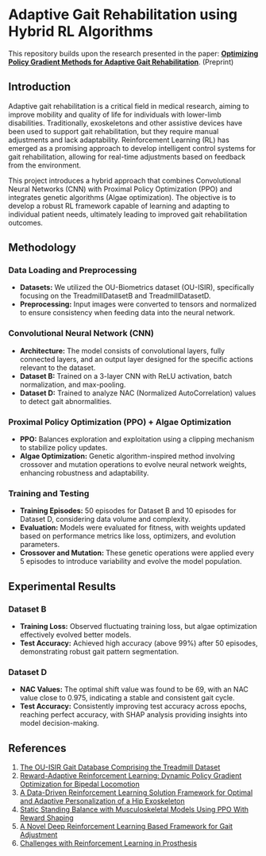 # Adaptive Gait Rehabilitation using Hybrid RL Algorithms

This repository builds upon the research presented in the paper: [**Optimizing Policy Gradient Methods for Adaptive Gait Rehabilitation**](https://www.researchgate.net/publication/383177984_Optimizing_Policy_Gradient_Methods_for_Adaptive_Gait_Rehabilitation?channel=doi&linkId=66bfcb52145f4d35535fe3fa&showFulltext=true). (Preprint)

## Introduction

Adaptive gait rehabilitation is a critical field in medical research, aiming to improve mobility and quality of life for individuals with lower-limb disabilities. Traditionally, exoskeletons and other assistive devices have been used to support gait rehabilitation, but they require manual adjustments and lack adaptability. Reinforcement Learning (RL) has emerged as a promising approach to develop intelligent control systems for gait rehabilitation, allowing for real-time adjustments based on feedback from the environment.

This project introduces a hybrid approach that combines Convolutional Neural Networks (CNN) with Proximal Policy Optimization (PPO) and integrates genetic algorithms (Algae optimization). The objective is to develop a robust RL framework capable of learning and adapting to individual patient needs, ultimately leading to improved gait rehabilitation outcomes.

## Methodology

### Data Loading and Preprocessing

- **Datasets:** We utilized the OU-Biometrics dataset (OU-ISIR), specifically focusing on the TreadmillDatasetB and TreadmillDatasetD.
- **Preprocessing:** Input images were converted to tensors and normalized to ensure consistency when feeding data into the neural network.

### Convolutional Neural Network (CNN)

- **Architecture:** The model consists of convolutional layers, fully connected layers, and an output layer designed for the specific actions relevant to the dataset.
- **Dataset B:** Trained on a 3-layer CNN with ReLU activation, batch normalization, and max-pooling.
- **Dataset D:** Trained to analyze NAC (Normalized AutoCorrelation) values to detect gait abnormalities.

### Proximal Policy Optimization (PPO) + Algae Optimization

- **PPO:** Balances exploration and exploitation using a clipping mechanism to stabilize policy updates.
- **Algae Optimization:** Genetic algorithm-inspired method involving crossover and mutation operations to evolve neural network weights, enhancing robustness and adaptability.

### Training and Testing

- **Training Episodes:** 50 episodes for Dataset B and 10 episodes for Dataset D, considering data volume and complexity.
- **Evaluation:** Models were evaluated for fitness, with weights updated based on performance metrics like loss, optimizers, and evolution parameters.
- **Crossover and Mutation:** These genetic operations were applied every 5 episodes to introduce variability and evolve the model population.

## Experimental Results

### Dataset B

- **Training Loss:** Observed fluctuating training loss, but algae optimization effectively evolved better models.
- **Test Accuracy:** Achieved high accuracy (above 99%) after 50 episodes, demonstrating robust gait pattern segmentation.

### Dataset D

- **NAC Values:** The optimal shift value was found to be 69, with an NAC value close to 0.975, indicating a stable and consistent gait cycle.
- **Test Accuracy:** Consistently improving test accuracy across epochs, reaching perfect accuracy, with SHAP analysis providing insights into model decision-making.

## References

1. [The OU-ISIR Gait Database Comprising the Treadmill Dataset](https://git-disl.github.io/GTDLBench/datasets/mnist_datasets/)
2. [Reward-Adaptive Reinforcement Learning: Dynamic Policy Gradient Optimization for Bipedal Locomotion](https://arxiv.org/pdf/2107.01908.pdf)
3. [A Data-Driven Reinforcement Learning Solution Framework for Optimal and Adaptive Personalization of a Hip Exoskeleton](https://arxiv.org/ftp/arxiv/papers/2011/2011.06116.pdf)
4. [Static Standing Balance with Musculoskeletal Models Using PPO With Reward Shaping](https://tinyurl.com/mvktmf7z)
5. [A Novel Deep Reinforcement Learning Based Framework for Gait Adjustment](https://arxiv.org/pdf/2107.01908.pdf)
6. [Challenges with Reinforcement Learning in Prosthesis](https://www.mdpi.com/2227-7390/11/1/178)



